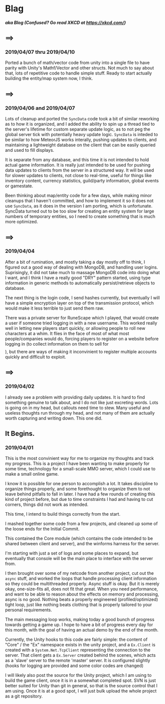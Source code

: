 # Blag
##### aka Blog (Confused? Go read XKCD at https://xkcd.com/)

## ==>
### 2019/04/07 thru 2019/04/10
Ported a bunch of math/vector code from unity into a single file to have parity with Unity's Mathf/Vector and other structs. Not much to say about that, lots of repetitive code to handle simple stuff. Ready to start actually building the entity/map system now, I think.

## ==>
### 2019/04/06 and 2019/04/07
Lots of cleanup and ported the `SyncData` code took a bit of similar reworking as to how it is organized, and I added the ability to spin up a thread tied to the server's lifetime for custom separate update logic, as to not peg the global server tick with potentially heavy update logic. `SyncData` is inteded to be similar to how MeteorJS works interally, pushing updates to clients, and maintaining a lightweight database on the client that can be easily queried and used to fill displays.

It is separate from any database, and this time it is not intended to hold actual game information. It is really just intended to be used for pushing data updates to clients from the server in a structured way.
It will be used for slower updates to clients, not close to real-time, useful for things like inventory content, currency statistics, guild/party information, global events or gamestate.

Been thinking about map/entity code for a few days, while making minor cleanups that I haven't committed, and how to implement it so it does not use `SyncData`, as it does in the version I am porting, which is unfortunate.
SyncData turned out to be too slow for creating an entity system for large numbers of temporary entities, so I need to create something that is much more optimized.


## ==>
### 2019/04/04
After a bit of rumination, and mostly taking a day mostly off to think, I figured out a good way of dealing with MongoDB, and handling user logins. Suprisingly, it did not take much to massage MongoDB code into doing what I want, and I think I have a really good "DRY" pattern started, using type information in generic methods to automatically persist/retrieve objects to database.

The next thing is the login code, I send hashes currently, but eventually I will have a simple encryption layer on top of the transmission protocol, which would make it less terrible to just send them raw. 

There was a private server for RuneScape which I played, that would create a user if someone tried logging in with a new username. This worked really well in letting new players start quickly, or allowing people to roll new characters at a whim. It flies in the face of most of what most people/companies would do, forcing players to register on a website before logging in (to collect information on them to sell for $$$$), but there are ways of making it inconvinient to register multiple accounts quickly and difficult to exploit.

## ==>
### 2019/04/02
I already see a problem with providing daily updates. It is hard to find something genuine to talk about, and I do not like just excreting words. Lots is going on in my head, but callouts need time to stew. Many useful and useless thoughts run through my head, and not many of them are actually worth capturing and writing down. This one did.

## It Begins.
### 2019/04/01

This is the most convinient way for me to organize my thoughts and track my progress.
This is a project I have been wanting to make properly for some time, technology for a small-scale MMO server, which I could use to make a small online game.

I know it is possible for one person to accomplish a lot. It takes discipline to organize things properly, and some forethought to organize them to not leave behind pitfalls to fall in later. I have had a few rounds of creating this kind of project before, but due to time constraints I had and having to cut corners, things did not work as intended.

This time, I intend to build things correctly from the start.

I mashed together some code from a few projects, and cleaned up some of the loose ends for the Initial Commit.

This contained the Core module (which contains the code intended to be shared between client and server), and the winforms harness for the server.

I'm starting with just a set of logs and some places to expand, but eventually that console will be the main place to interface with the server from.

I then brought over some of my netcode from another project, cut out the `async` stuff, and worked the loops that handle processing client information so they could be multithreaded properly. Async stuff is okay. But it is merely okay, one-size-fits all, does not fit that great. When you need performance, and want to be able to reason about the effects on memory and processing, async is no good. Nothing beats a properly engineered (profiled/optimized) tight loop, just like nothing beats clothing that is properly tailored to your personal requirements.

The main messaging loop works, making today a good bunch of progress towards getting a game up.
I hope to have a bit of progress every day for this month, with the goal of having an actual demo by the end of the month.

Currently, the Unity hooks to this code are fairly simple: the content of "Core" / the "Ex" namespace exists in the unity project, and a `Ex.Client` is created with a `System.Net.TcpClient` representing the connection to the server. That client gets a `Ex.Server` created behind the scenes, which acts as a 'slave' server to the remote 'master' server. It is configured slightly (hooks for logging are provided and some color codes are changed)

I will likely also post the source for the Unity project, which I am using to build the game client, once it is in a somewhat completed spot. SVN is just better suited for Unity than git in general, so that is the source control that I am using. Once it is at a good spot, I will just bulk upload the whole project as a git repository. 

